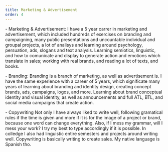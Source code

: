 ```yaml
---
title: Marketing & Advertisement
order: 4
---
```


<p>- <span class="font-light">Marketing & Advertisement:</span> I have a 5 year carrer in marketing and advertisement, which included hundreds of exercises on branding and campaigning, many public presentations and uncountable individual and groupal projects, a lot of analisys and learning around psychology, persuation, ads, slogans and text analysis. Learning semiotics, linguistic, and how to comunicate and display to generate action and emotions which translate in sales; working with real brands, and reading a lot of texts, and books.</p>
<p>- <span class="font-light">Branding:</span> Branding is a branch of marketing, as well as advertisement is. I have the same experience with a career of 5 years, which significate many years of learning about branding and identity design, creating concept brands, ads, campaigns, logos, and more. Learning about brand conceptual identity and visual identity, as well as announcements and full ATL, BTL, and social media campaigns that create action.</p>
<p>- <span class="font-light">Copywriting</span> Not only I have always liked to write well, following gramatical rules if the time is given and more if it is for the image of a project or brand, because one word can change everything. Also, if I mess my grammar, will I mess your work? I try my best to type accordingly if it is possible. In colledge I also had linguistic entire semesters and projects around writing well. Copywriting is basically writing to create sales. My native language is Spanish tho.</p>